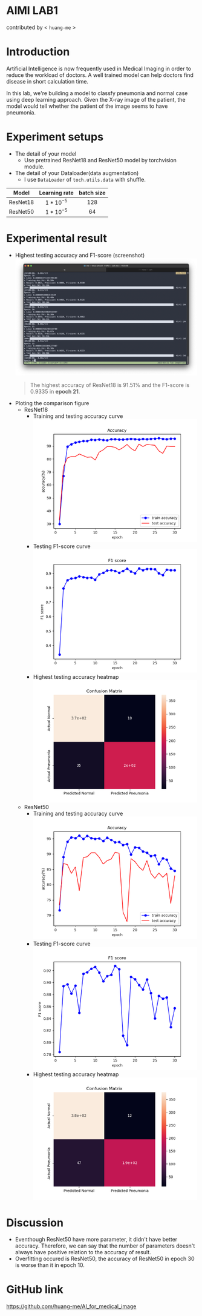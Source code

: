 # AIMI LAB1
contributed by < `huang-me` >

# Introduction
Artificial Intelligence is now frequently used in Medical Imaging in order to reduce the workload of doctors. A well trained model can help doctors find disease in short calculation time.

In this lab, we're building a model to classfy pneumonia and normal case using deep learning approach. Given the X-ray image of the patient, the model would tell whether the patient of the image seems to have pneumonia.

# Experiment setups
- The detail of your model  
    - Use pretrained ResNet18 and ResNet50 model by torchvision module.
- The detail of your Dataloader(data augmentation)  
    - I use `DataLoader` of `toch.utils.data` with shuffle.

|  Model   | Learning rate | batch size |
|:--------:|:-------------:|:----------:|
| ResNet18 |  $1*10^{-5}$  |    128     |
| ResNet50 |  $1*10^{-5}$  |     64     |


# Experimental result
- Highest testing accuracy and F1-score (screenshot)
    ![](images/best_performance.png)
    > The highest accuracy of ResNet18 is $91.51\%$ and the F1-score is $0.9335$ in **epoch 21**.
- Ploting the comparison figure
    - ResNet18
        - Training and testing accuracy curve
            ![](images/resnet18/accuracy.png)
        - Testing F1-score curve
            ![](images/resnet18/f1_score.png)
        - Highest testing accuracy heatmap
            ![](images/resnet18/confusion_matrix.png)
    - ResNet50
        - Training and testing accuracy curve
            ![](images/resnet50/accuracy.png)
        - Testing F1-score curve
            ![](images/resnet50/f1_score.png)
        - Highest testing accuracy heatmap
            ![](images/resnet50/confusion_matrix.png)
# Discussion
- Eventhough ResNet50 have more parameter, it didn't have better accuracy. Therefore, we can say that the number of parameters doesn't always have positive relation to the accuracy of result.
- Overfitting occured is ResNet50, the accuracy of ResNet50 in epoch 30 is worse than it in epoch 10.

# GitHub link
https://github.com/huang-me/AI_for_medical_image